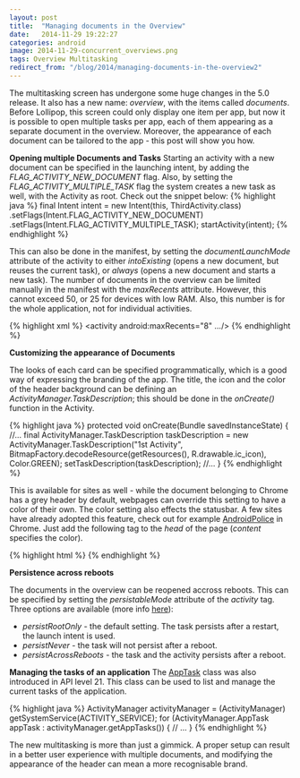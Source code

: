 ```yaml
---
layout: post
title:  "Managing documents in the Overview"
date:   2014-11-29 19:22:27
categories: android
image: 2014-11-29-concurrent_overviews.png
tags: Overview Multitasking 
redirect_from: "/blog/2014/managing-documents-in-the-overview2"
---
```

The multitasking screen has undergone some huge changes in the 5.0 release. It also has a new name: _overview_, with the items called _documents_. Before Lollipop, this screen could only display one item per app, but now it is possible to open multiple tasks per app, each of them appearing as a separate document in the overview. Moreover, the appearance of each document can be tailored to the app - this post will show you how. 
<!-- more -->

**Opening multiple Documents and Tasks** Starting an activity with a new document can be specified in the launching intent, by adding the _FLAG_ACTIVITY_NEW_DOCUMENT_ flag. Also, by setting the _FLAG_ACTIVITY_MULTIPLE_TASK_ flag the system creates a new task as well, with the Activity as root. Check out the snippet below: 
{% highlight java %}
final Intent intent = new Intent(this, ThirdActivity.class)
    .setFlags(Intent.FLAG_ACTIVITY_NEW_DOCUMENT)
    .setFlags(Intent.FLAG_ACTIVITY_MULTIPLE_TASK); 
startActivity(intent);
{% endhighlight %}

This can also be done in the manifest, by setting the _documentLaunchMode_ attribute of the activity to either _intoExisting_ (opens a new document, but reuses the current task), or _always_ (opens a new document and starts a new task). The number of documents in the overview can be limited manually in the manifest with the _maxRecents_ attribute. However, this cannot exceed 50, or 25 for devices with low RAM. Also, this number is for the whole application, not for individual activities. 

{% highlight xml %}
<activity android:maxRecents="8" .../>
{% endhighlight %}

**Customizing the appearance of Documents** 

The looks of each card can be specified programmatically, which is a good way of expressing the branding of the app. The title, the icon and the color of the header background can be defining an _ActivityManager.TaskDescription_; this should be done in the _onCreate()_ function in the Activity. 

{% highlight java %}
protected void onCreate(Bundle savedInstanceState) { 
    //... 
    final ActivityManager.TaskDescription taskDescription = new ActivityManager.TaskDescription("1st Activity", BitmapFactory.decodeResource(getResources(), R.drawable.ic_icon), Color.GREEN); setTaskDescription(taskDescription); 
    //... 
}
{% endhighlight %}

This is available for sites as well - while the document belonging to Chrome has a grey header by default, webpages can override this setting to have a color of their own. The color setting also effects the statusbar. A few sites have already adopted this feature, check out for example [AndroidPolice](http://androidpolice.com) in Chrome. Just add the following tag to the _head_ of the page (_content_ specifies the color). 

{% highlight html %}
<meta name="theme-color" content="#ababab"/>
{% endhighlight %}

**Persistence across reboots** 

The documents in the overview can be reopened accross reboots. This can be specified by setting the _persistableMode_ attribute of the _activity_ tag. Three options are available (more info [here](https://developer.android.com/reference/android/R.attr.html#persistableMode)): 

  * _persistRootOnly_ \- the default setting. The task persists after a restart, the launch intent is used.
  * _persistNever_ \- the task will not persist after a reboot.
  * _persistAcrossReboots_ \- the task and the activity persists after a reboot.

**Managing the tasks of an application** 
The [AppTask](https://developer.android.com/reference/android/app/ActivityManager.AppTask.html) class was also introduced in API level 21. This class can be used to list and manage the current tasks of the application. 

{% highlight java %}
ActivityManager activityManager = (ActivityManager) getSystemService(ACTIVITY_SERVICE); 
for (ActivityManager.AppTask appTask : activityManager.getAppTasks()) { 
    // ... 
}
{% endhighlight %}

The new multitasking is more than just a gimmick. A proper setup can result in a better user experience with multiple documents, and modifying the appearance of the header can mean a more recognisable brand.